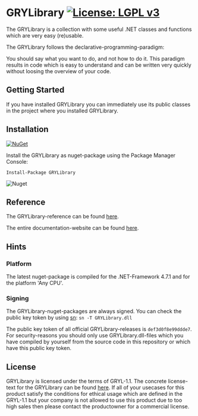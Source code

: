 ﻿# GRYLibrary [![License: LGPL v3](https://img.shields.io/badge/License-LGPL%20v3-blue.svg)](https://www.gnu.org/licenses/lgpl-3.0)

The GRYLibrary is a collection with some useful .NET classes and functions which are very easy (re)usable.

The GRYLibrary follows the declarative-programming-paradigm:

You should say what you want to do, and not how to do it. This paradigm results in code which is easy to understand and can be written very quickly without loosing the overview of your code.

## Getting Started

If you have installed GRYLibrary you can immediately use its public classes in the project where you installed GRYLibrary.

## Installation

[![NuGet](https://img.shields.io/nuget/v/GRYLibrary.svg?color=green)](https://www.nuget.org/packages/GRYLibrary/)

Install the GRYLibrary as nuget-package using the Package Manager Console:

```
Install-Package GRYLibrary
```

![Nuget](https://img.shields.io/nuget/dt/GRYLibrary.svg)

## Reference

The GRYLibrary-reference can be found [here](https://aniondev.github.io/gryLibraryReference/Reference/api/GRYLibrary.html).

The entire documentation-website can be found [here](https://aniondev.github.io/gryLibraryReference/Reference/index.html).

## Hints

### Platform

The latest nuget-package is compiled for the .NET-Framework 4.7.1 and for the platform 'Any CPU'.

### Signing

The GRYLibrary-nuget-packages are always signed. You can check the public key token by using [sn](https://docs.microsoft.com/en/dotnet/framework/tools/sn-exe-strong-name-tool): `sn -T GRYLibrary.dll`

The public key token of all official GRYLibrary-releases is `def3d0f8e99ddde7`. For security-reasons you should only use GRYLibrary.dll-files which you have compiled by yourself from the source code in this repository or which have this public key token.

## License

GRYLibrary is licensed under the terms of GRYL-1.1. The concrete license-text for the GRYLibrary can be found [here](https://raw.githubusercontent.com/anionDev/gryLibrary/master/License.txt).
If all of your usecases for this product satisfy the conditions for ethical usage which are defined in the GRYL-1.1 but your company is not allowed to use this product due to too high sales then please contact the productowner for a commercial license.
